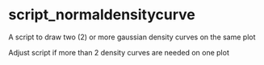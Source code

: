# script_normaldensitycurve

A script to draw two (2) or more gaussian density curves on the same plot

Adjust script if more than 2 density curves are needed on one plot

